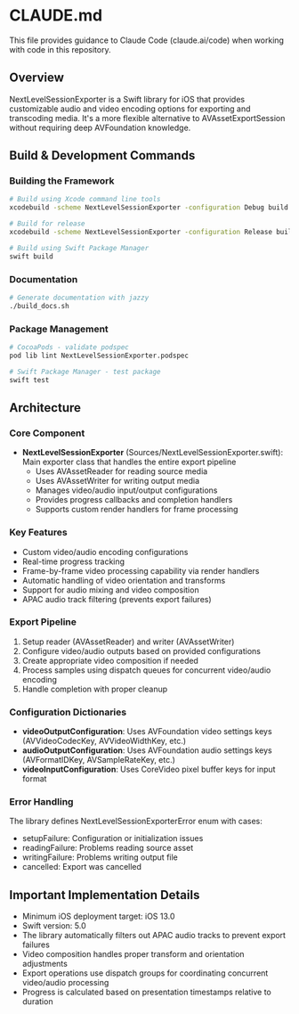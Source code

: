 # CLAUDE.md

This file provides guidance to Claude Code (claude.ai/code) when working with code in this repository.

## Overview

NextLevelSessionExporter is a Swift library for iOS that provides customizable audio and video encoding options for exporting and transcoding media. It's a more flexible alternative to AVAssetExportSession without requiring deep AVFoundation knowledge.

## Build & Development Commands

### Building the Framework
```bash
# Build using Xcode command line tools
xcodebuild -scheme NextLevelSessionExporter -configuration Debug build

# Build for release
xcodebuild -scheme NextLevelSessionExporter -configuration Release build

# Build using Swift Package Manager
swift build
```

### Documentation
```bash
# Generate documentation with jazzy
./build_docs.sh
```

### Package Management
```bash
# CocoaPods - validate podspec
pod lib lint NextLevelSessionExporter.podspec

# Swift Package Manager - test package
swift test
```

## Architecture

### Core Component
- **NextLevelSessionExporter** (Sources/NextLevelSessionExporter.swift): Main exporter class that handles the entire export pipeline
  - Uses AVAssetReader for reading source media
  - Uses AVAssetWriter for writing output media
  - Manages video/audio input/output configurations
  - Provides progress callbacks and completion handlers
  - Supports custom render handlers for frame processing

### Key Features
- Custom video/audio encoding configurations
- Real-time progress tracking
- Frame-by-frame video processing capability via render handlers
- Automatic handling of video orientation and transforms
- Support for audio mixing and video composition
- APAC audio track filtering (prevents export failures)

### Export Pipeline
1. Setup reader (AVAssetReader) and writer (AVAssetWriter)
2. Configure video/audio outputs based on provided configurations
3. Create appropriate video composition if needed
4. Process samples using dispatch queues for concurrent video/audio encoding
5. Handle completion with proper cleanup

### Configuration Dictionaries
- **videoOutputConfiguration**: Uses AVFoundation video settings keys (AVVideoCodecKey, AVVideoWidthKey, etc.)
- **audioOutputConfiguration**: Uses AVFoundation audio settings keys (AVFormatIDKey, AVSampleRateKey, etc.)
- **videoInputConfiguration**: Uses CoreVideo pixel buffer keys for input format

### Error Handling
The library defines NextLevelSessionExporterError enum with cases:
- setupFailure: Configuration or initialization issues
- readingFailure: Problems reading source asset
- writingFailure: Problems writing output file
- cancelled: Export was cancelled

## Important Implementation Details

- Minimum iOS deployment target: iOS 13.0
- Swift version: 5.0
- The library automatically filters out APAC audio tracks to prevent export failures
- Video composition handles proper transform and orientation adjustments
- Export operations use dispatch groups for coordinating concurrent video/audio processing
- Progress is calculated based on presentation timestamps relative to duration